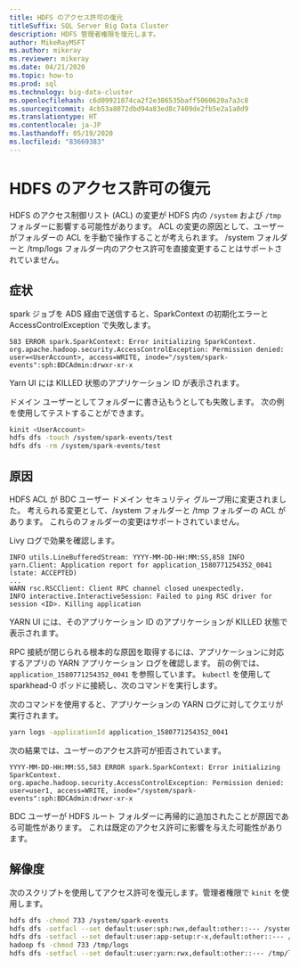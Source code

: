 ```yaml
---
title: HDFS のアクセス許可の復元
titleSuffix: SQL Server Big Data Cluster
description: HDFS 管理者権限を復元します。
author: MikeRayMSFT
ms.author: mikeray
ms.reviewer: mikeray
ms.date: 04/21/2020
ms.topic: how-to
ms.prod: sql
ms.technology: big-data-cluster
ms.openlocfilehash: c6d09921074ca2f2e386535baff5060620a7a3c8
ms.sourcegitcommit: 4cb53a8072dbd94a83ed8c7409de2fb5e2a1a0d9
ms.translationtype: HT
ms.contentlocale: ja-JP
ms.lasthandoff: 05/19/2020
ms.locfileid: "83669383"
---
```

# <a name="restore-hdfs-permissions"></a>HDFS のアクセス許可の復元

HDFS のアクセス制御リスト (ACL) の変更が HDFS 内の `/system` および `/tmp` フォルダーに影響する可能性があります。 ACL の変更の原因として、ユーザーがフォルダーの ACL を手動で操作することが考えられます。 /system フォルダーと /tmp/logs フォルダー内のアクセス許可を直接変更することはサポートされていません。

## <a name="symptom"></a>症状

spark ジョブを ADS 経由で送信すると、SparkContext の初期化エラーと AccessControlException で失敗します。

```
583 ERROR spark.SparkContext: Error initializing SparkContext.
org.apache.hadoop.security.AccessControlException: Permission denied: user=<UserAccount>, access=WRITE, inode="/system/spark-events":sph:BDCAdmin:drwxr-xr-x
```

Yarn UI には KILLED 状態のアプリケーション ID が表示されます。

ドメイン ユーザーとしてフォルダーに書き込もうとしても失敗します。 次の例を使用してテストすることができます。

```bash
kinit <UserAccount>
hdfs dfs -touch /system/spark-events/test
hdfs dfs -rm /system/spark-events/test
```

## <a name="cause"></a>原因

HDFS ACL が BDC ユーザー ドメイン セキュリティ グループ用に変更されました。 考えられる変更として、/system フォルダーと /tmp フォルダーの ACL があります。 これらのフォルダーの変更はサポートされていません。

Livy ログで効果を確認します。

```
INFO utils.LineBufferedStream: YYYY-MM-DD-HH:MM:SS,858 INFO yarn.Client: Application report for application_1580771254352_0041 (state: ACCEPTED)
...
WARN rsc.RSCClient: Client RPC channel closed unexpectedly.
INFO interactive.InteractiveSession: Failed to ping RSC driver for session <ID>. Killing application
```

YARN UI には、そのアプリケーション ID のアプリケーションが KILLED 状態で表示されます。

RPC 接続が閉じられる根本的な原因を取得するには、アプリケーションに対応するアプリの YARN アプリケーション ログを確認します。 前の例では、`application_1580771254352_0041` を参照しています。 `kubectl` を使用して sparkhead-0 ポッドに接続し、次のコマンドを実行します。

次のコマンドを使用すると、アプリケーションの YARN ログに対してクエリが実行されます。

```bash
yarn logs -applicationId application_1580771254352_0041
```

次の結果では、ユーザーのアクセス許可が拒否されています。 

```
YYYY-MM-DD-HH:MM:SS,583 ERROR spark.SparkContext: Error initializing SparkContext.
org.apache.hadoop.security.AccessControlException: Permission denied: user=user1, access=WRITE, inode="/system/spark-events":sph:BDCAdmin:drwxr-xr-x
```

BDC ユーザーが HDFS ルート フォルダーに再帰的に追加されたことが原因である可能性があります。 これは既定のアクセス許可に影響を与えた可能性があります。

## <a name="resolution"></a>解像度

次のスクリプトを使用してアクセス許可を復元します。管理者権限で `kinit` を使用します。

```bash
hdfs dfs -chmod 733 /system/spark-events
hdfs dfs -setfacl --set default:user:sph:rwx,default:other::--- /system/spark-events
hdfs dfs -setfacl --set default:user:app-setup:r-x,default:other::--- /system/appdeploy
hadoop fs -chmod 733 /tmp/logs
hdfs dfs -setfacl --set default:user:yarn:rwx,default:other::--- /tmp/logs
```
